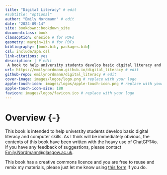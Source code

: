 ```yaml
--- 
title: "Digital Literacy" # edit
#subtitle: "optional" 
author: "Emily Nordmann" # edit
date: "2024-09-14"
site: bookdown::bookdown_site
documentclass: book
classoption: oneside # for PDFs
geometry: margin=1in # for PDFs
bibliography: [book.bib, packages.bib]
csl: include/apa.csl
link-citations: yes
description: | # edit
 A book to help university students develop basic digital literacy and computer skills
url: https://emilynordmann.github.io/digital_literacy # edit
github-repo: emilynordmann/digital_literacy # edit
cover-image: images/logos/logo.png # replace with your logo
apple-touch-icon: images/logos/apple-touch-icon.png # replace with your logo
apple-touch-icon-size: 180
favicon: images/logos/favicon.ico # replace with your logo
---
```




# Overview {-}

This book is intended to help university students develop basic digital literacy and computer skills. As I think will be immediately obvious, the contents of this book have been written with the heavy use of ChatGPT4o. If you have any feedback of suggestions, please contact Emily.Nordmann@glasgow.ac.uk.

This book has a creative commons licence and you are free to reuse and remix my materials, please just let me know using [this form](https://forms.office.com/Pages/ResponsePage.aspx?id=KVxybjp2UE-B8i4lTwEzyKAHhjrab3lLkx60RR1iKjNUMFJWM003NTJHVDFXMUxEWjZRVFozQ1I0Ni4u) if you do.
